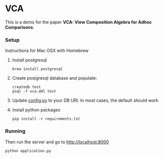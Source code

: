 # VCA

This is a demo for the paper **VCA: View Composition Algebra for Adhoc Comparisons**.


### Setup

Instructions for Mac OSX with Homebrew


1. Install postgresql

      ```
      brew install postgresql
      ```

1. Create postgresql database and populate:

      ```
      createdb test
      psql -f vca.ddl test
      ```


1. Update [config.py](./config.py) to your DB URI.  In most cases, the default should work

1. Install python packages

    ```
    pip install -r requirements.txt
    ```


### Running

Then run the server and go to [http://localhost:8000](http://localhost:8000)


    python application.py

